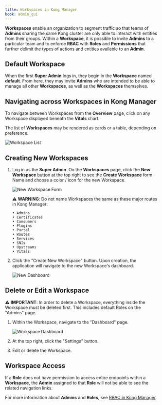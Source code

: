 ```yaml
---
title: Workspaces in Kong Manager
book: admin_gui
---
```


**Workspaces** enable an organization to segment traffic so that
teams of **Admins** sharing the same Kong cluster are only able to
interact with entities from their groups. Within a **Workspace**,
it is possible to invite **Admins** to a particular team and to
enforce **RBAC** with **Roles** and **Permissions** that further
delimit the types of actions and entities available to an **Admin**.

## Default Workspace

When the first **Super Admin** logs in, they begin in the **Workspace**
named **default**. From here, they may invite **Admins** who are
intended to be able to manage all other **Workspaces**, as well as
the **Workspaces** themselves.

## Navigating across Workspaces in Kong Manager

To navigate between Workspaces from the **Overview** page, click on any
Workspace displayed beneath the **Vitals** chart.

The list of **Workspaces** may be rendered as cards or a table,
depending on preference.

![Workspace List](https://doc-assets.konghq.com/1.3/manager/kong-manager-workspaces-grid.png)


## Creating New Workspaces

1. Log in as the **Super Admin**. On the **Workspaces** page, click the **New Workspace**
button at the top right to see the **Create Workspace** form. Name and choose a
color / icon for the new Workspace.

    ![New Workspace Form](https://doc-assets.konghq.com/1.3/manager/workspaces/01-create-new-workspace.png)

    ⚠️ **WARNING**: Do not name Workspaces the same as these major routes in Kong
    Manager:

    ```
    • Admins
    • Certificates
    • Consumers
    • Plugins
    • Portal
    • Routes
    • Services
    • SNIs
    • Upstreams
    • Vitals
    ```

4. Click the "Create New Workspace" button. Upon creation, the application will
navigate to the new Workspace's dashboard.

    ![New Dashboard](https://doc-assets.konghq.com/1.3/manager/workspaces/02-workspace-dashboard.png)


## Delete or Edit a Workspace

⚠️ **IMPORTANT**: In order to delete a Workspace, everything inside the
Workspace must be deleted first. This includes default Roles on the "Admins"
page.

1. Within the Workspace, navigate to the "Dashboard" page.

    ![Workspace Dashboard](https://doc-assets.konghq.com/1.3/manager/workspaces/02-workspace-dashboard.png)

2. At the top right, click the "Settings" button.

3. Edit or delete the Workspace.


## Workspace Access

If a **Role** does not have permission to access entire endpoints within
a **Workspace**, the **Admin** assigned to that **Role** will not be
able to see the related navigation links.

For more information about **Admins** and **Roles**, see
[RBAC in Kong Manager](/enterprise/{{page.kong_version}}/kong-manager/administration/rbac/).
